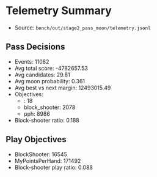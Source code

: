 # Telemetry Summary

- Source: `bench/out/stage2_pass_moon/telemetry.jsonl`

## Pass Decisions
- Events: 11082
- Avg total score: -4782657.53
- Avg candidates: 29.81
- Avg moon probability: 0.361
- Avg best vs next margin: 12493015.49
- Objectives:
  - <unset>: 18
  - block_shooter: 2078
  - pph: 8986
- Block-shooter ratio: 0.188

## Play Objectives
- BlockShooter: 16545
- MyPointsPerHand: 171492
- Block-shooter play ratio: 0.088

